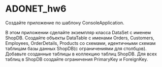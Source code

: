 # ADONET_hw6

Создайте приложение по шаблону ConsoleApplication.

В этом приложении сделайте экземпляр класса DataSet с именем
ShopDB. Создайте объекты DataTable с именами Orders, Customers,
Employees, OrderDetails, Products со схемами, идентичными схемам
таблицам базы данных ShopDB(c ограничениями для столбцов).
Добавьте созданные таблицы в коллекцию таблиц ShopDB.
Для всех таблиц в ShopDB создайте ограничения PrimaryKey и
ForeignKey.
